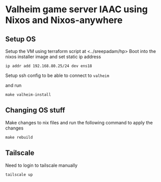 # Valheim game server IAAC using Nixos and Nixos-anywhere

## Setup OS

Setup the VM using terraform script at <../sreepadam/hp>
Boot into the nixos installer image and set static ip address

```
ip addr add 192.168.80.25/24 dev ens18
```

Setup ssh config to be able to connect to `valheim`

and run

```
make valheim-install
```

## Changing OS stuff

Make changes to nix files and run the following command to apply the changes

```
make rebuild
```

## Tailscale

Need to login to tailscale manually

```
tailscale up
```
